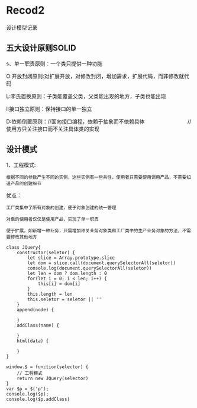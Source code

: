 # Recod2
设计模型记录

## 五大设计原则SOLID

  s、单一职责原则：一个类只提供一种功能
  
  O:开放封闭原则:对扩展开放，对修改封闭，增加需求，扩展代码，而非修改就代码
  
  L:李氏置换原则：子类能覆盖父类，父类能出现的地方，子类也能出现
  
  I:接口独立原则：保持接口的单一独立
  
  D:依赖倒置原则：//面向接口编程，依赖于抽象而不依赖具体
　　　　　　　　//使用方只关注接口而不关注具体类的实现

## 设计模式

1、工程模式:

    根据不同的参数产生不同的实例，这些实例有一些共性，使用者只需要使用调用产品，不需要知道产品的创建细节
  
优点： 

    工厂类集中了所有对象的创建，便于对象创建的统一管理

    对象的使用者仅仅是使用产品，实现了单一职责

    便于扩展，如新增一种业务，只需增加相关业务对象类和工厂类中的生产业务对象的方法，不需要修改其他地方


```
class JQuery{
    constructor(seletor) {
        let slice = Array.prototype.slice
        let dom = slice.call(document.querySelectorAll(seletor))
        console.log(document.querySelectorAll(seletor))
        let len = dom ? dom.length : 0
        for(let i = 0; i < len; i++) {
            this[i] = dom[i]
        }
        this.length = len
        this.seletor = seletor || ''
    }
    append(node) {

    }
    addClass(name) {

    }
    html(data) {

    }
}

window.$ = function(selector) {
    // 工程模式
    return new JQuery(selector)
}
var $p = $('p');
console.log($p);
console.log($p.addClass)
```
